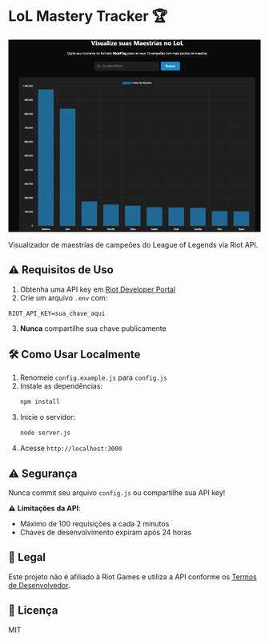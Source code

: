 # LoL Mastery Tracker 🏆

![Preview da aplicação](./assets/preview.png)

Visualizador de maestrias de campeões do League of Legends via Riot API.

## ⚠️ Requisitos de Uso
1. Obtenha uma API key em [Riot Developer Portal](https://developer.riotgames.com/)
2. Crie um arquivo `.env` com:
```env
RIOT_API_KEY=sua_chave_aqui
```
3. **Nunca** compartilhe sua chave publicamente

## 🛠️ Como Usar Localmente
1. Renomeie `config.example.js` para `config.js`
2. Instale as dependências:
   ```bash
   npm install
   ```
3. Inicie o servidor:
   ```bash
   node server.js
   ```
6. Acesse `http://localhost:3000`

## ⚠️ Segurança
Nunca commit seu arquivo `config.js` ou compartilhe sua API key!

⚠️ **Limitações da API**:
- Máximo de 100 requisições a cada 2 minutos
- Chaves de desenvolvimento expiram após 24 horas

## 📜 Legal
Este projeto não é afiliado à Riot Games e utiliza a API conforme os 
[Termos de Desenvolvedor](https://support-developer.riotgames.com/hc/en-us/articles/22698591841939-General-Policies).

## 📝 Licença
MIT
